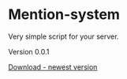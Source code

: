 # Mention-system
Very simple script for your server.


Version 0.0.1

[Download - newest version](other_file.md)
